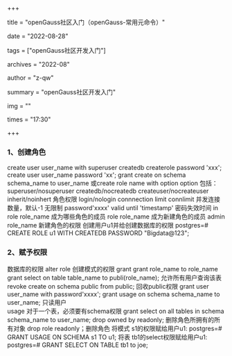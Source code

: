 +++

 title = "openGauss社区入门（openGauss-常用元命令）" 

date = "2022-08-28" 

tags = ["openGauss社区开发入门"] 

archives = "2022-08" 

author = "z-qw" 

summary = "openGauss社区开发入门" 

img = "" 

times = "17:30" 

+++

### 1、创建角色
create user user_name with superuser createdb createrole password 'xxx'; 
create user user_name password 'xx';
grant create on schema schema_name to user_name 
或create role name with option
option 包括：
superuser/nosuperuser
createdb/nocreatedb
createuser/nocreateuser
inherit/noinhert 角色权限
 login/nologin
connnection limit connlimit 并发连接数量，默认-1 无限制
password'xxxx'
valid until 'timestamp'   密码失效时间
in role role_name 成为哪些角色的成员
role role_name 成为新建角色的成员
admin role_name 新建角色的权限
创建用户u1并给创建数据库的权限
postgres=# CREATE ROLE u1 WITH CREATEDB PASSWORD "Bigdata@123";
### 2、赋予权限
数据库的权限  alter role
创建模式的权限  grant
grant role_name to role_name
grant select on table table_name to publi(role_name); 允许所有用户查询该表
revoke create on schema public from public; 回收public权限
grant user user_name with password'xxxx';
grant  usage on schema schema_name to user_name; 只读用户  
usage  对于一个表，必须要有schema权限
grant select on all tables in schema schema_name to user_name;
drop owned by readonly; 删除角色所拥有的所有对象
drop role readonly；删除角色
将模式 s1的权限赋给用户u1:
postgres=# GRANT USAGE ON SCHEMA s1 TO u1;
将表 tb1的select权限赋给用户u1:
postgres=# GRANT SELECT ON TABLE tb1 to joe;

 
